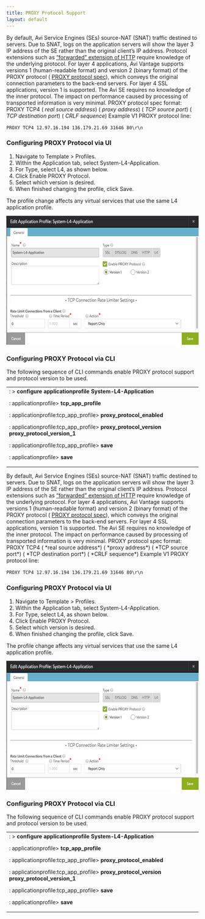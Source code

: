 ```yaml
---
title: PROXY Protocol Support 
layout: default
---
```

By default, Avi Service Engines (SEs) source-NAT (SNAT) traffic destined to servers. Due to SNAT, logs on the application servers will show the layer 3 IP address of the SE rather than the original client’s IP address. Protocol extensions such as  <a href="/docs/16.2.2/x-forwarded-for-header-insertion">“forwarded” extension of HTTP</a> require knowledge of the underlying protocol. For layer 4 applications, Avi Vantage supports versions 1 (human-readable format) and version 2 (binary format) of the PROXY protocol ( <a href="http://www.haproxy.org/download/1.5/doc/proxy-protocol.txt">PROXY protocol spec</a>), which conveys the original connection parameters to the back-end servers. For layer 4 SSL applications, version 1 is supported. The Avi SE requires no knowledge of the inner protocol. The impact on performance caused by processing of transported information is very minimal.      PROXY protocol spec format:     PROXY TCP4 ( *real source address*) ( *proxy address*) ( *TCP source port*) ( *TCP destination port*) ( *CRLF sequence*)     Example V1 PROXY protocol line: 

<pre pre="" class="command-line language-bash" data-user="aviuser" data-host="avihost" data-output="1-100"><code>PROXY TCP4 12.97.16.194 136.179.21.69 31646 80\r\n
</code></pre> 

### Configuring PROXY Protocol via UI

<ol> 
 <li>Navigate to Template &gt; Profiles.</li> 
 <li>Within the Application tab, select System-L4-Application.</li> 
 <li>For Type, select L4, as shown below.</li> 
 <li>Click Enable PROXY Protocol.</li> 
 <li>Select which version is desired.</li> 
 <li>When finished changing the profile, click Save.</li> 
</ol> 

The profile change affects any virtual services that use the same L4 application profile.

<a href="img/Screen-Shot-2016-07-18-at-11.10.53-AM.png"><img class="alignnone wp-image-11123" src="img/Screen-Shot-2016-07-18-at-11.10.53-AM.png" alt="Screen Shot 2016-07-18 at 11.10.53 AM" width="600" height="337"></a>

 

### Configuring PROXY Protocol via CLI

The following sequence of CLI commands enable PROXY protocol support and protocol version to be used.

<table class="table table-hover table table-bordered table-hover">  
<tbody>  
<tr>  
<td><span style="font-weight: 400;">: &gt; </span><b>configure applicationprofile System-L4-Application</b><p></p> <p><span style="font-weight: 400;">: applicationprofile&gt; </span><b>tcp_app_profile</b></p> <p><span style="font-weight: 400;">: applicationprofile:tcp_app_profile&gt; </span><b>proxy_protocol_enabled</b></p> <p><span style="font-weight: 400;">: applicationprofile:tcp_app_profile&gt; </span><b>proxy_protocol_version proxy_protocol_version_1</b></p> <p><span style="font-weight: 400;">: applicationprofile:tcp_app_profile&gt; </span><b>save</b></p> <p><span style="font-weight: 400;">: applicationprofile&gt; </span><b>save</b></p></td>
</tr>
</tbody>
</table>   By default, Avi Service Engines (SEs) source-NAT (SNAT) traffic destined to servers. Due to SNAT, logs on the application servers will show the layer 3 IP address of the SE rather than the original client’s IP address. Protocol extensions such as  <a href="/docs/16.2.2/x-forwarded-for-header-insertion">“forwarded” extension of HTTP</a> require knowledge of the underlying protocol. For layer 4 applications, Avi Vantage supports versions 1 (human-readable format) and version 2 (binary format) of the PROXY protocol ( <a href="http://www.haproxy.org/download/1.5/doc/proxy-protocol.txt">PROXY protocol spec</a>), which conveys the original connection parameters to the back-end servers. For layer 4 SSL applications, version 1 is supported. The Avi SE requires no knowledge of the inner protocol. The impact on performance caused by processing of transported information is very minimal.      PROXY protocol spec format:     PROXY TCP4 ( *real source address*) ( *proxy address*) ( *TCP source port*) ( *TCP destination port*) ( *CRLF sequence*)     Example V1 PROXY protocol line: 

<pre pre="" class="command-line language-bash" data-user="aviuser" data-host="avihost" data-output="1-100"><code>PROXY TCP4 12.97.16.194 136.179.21.69 31646 80\r\n
</code></pre> 

### Configuring PROXY Protocol via UI

<ol> 
 <li>Navigate to Template &gt; Profiles.</li> 
 <li>Within the Application tab, select System-L4-Application.</li> 
 <li>For Type, select L4, as shown below.</li> 
 <li>Click Enable PROXY Protocol.</li> 
 <li>Select which version is desired.</li> 
 <li>When finished changing the profile, click Save.</li> 
</ol> 

The profile change affects any virtual services that use the same L4 application profile.

<a href="img/Screen-Shot-2016-07-18-at-11.10.53-AM.png"><img class="alignnone wp-image-11123" src="img/Screen-Shot-2016-07-18-at-11.10.53-AM.png" alt="Screen Shot 2016-07-18 at 11.10.53 AM" width="600" height="337"></a>

 

### Configuring PROXY Protocol via CLI

The following sequence of CLI commands enable PROXY protocol support and protocol version to be used.

<table class="table table-hover table table-bordered table-hover">  
<tbody>  
<tr>  
<td><span style="font-weight: 400;">: &gt; </span><b>configure applicationprofile System-L4-Application</b><p></p> <p><span style="font-weight: 400;">: applicationprofile&gt; </span><b>tcp_app_profile</b></p> <p><span style="font-weight: 400;">: applicationprofile:tcp_app_profile&gt; </span><b>proxy_protocol_enabled</b></p> <p><span style="font-weight: 400;">: applicationprofile:tcp_app_profile&gt; </span><b>proxy_protocol_version proxy_protocol_version_1</b></p> <p><span style="font-weight: 400;">: applicationprofile:tcp_app_profile&gt; </span><b>save</b></p> <p><span style="font-weight: 400;">: applicationprofile&gt; </span><b>save</b></p></td>
</tr>
</tbody>
</table> 